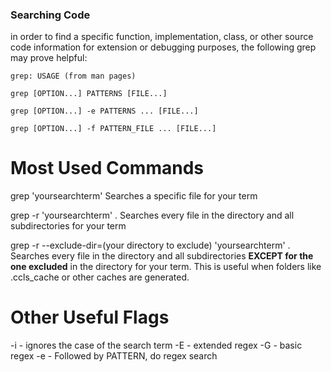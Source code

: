 ### Searching Code
in order to find a specific function, implementation, class, or other source code information for extension or debugging purposes, the following grep may prove helpful:

    grep: USAGE (from man pages)

    grep [OPTION...] PATTERNS [FILE...]

    grep [OPTION...] -e PATTERNS ... [FILE...]

    grep [OPTION...] -f PATTERN_FILE ... [FILE...]


# Most Used Commands
grep 'yoursearchterm' <filename> 
Searches a specific file for your term

grep -r 'yoursearchterm' .
Searches every file in the directory and all subdirectories for your term

grep -r --exclude-dir=(your directory to exclude) 'yoursearchterm' . 
Searches every file in the directory and all subdirectories **EXCEPT for the one excluded** in the directory for your term. This is useful when folders like .ccls\_cache or other caches are generated. 

# Other Useful Flags
-i - ignores the case of the search term
-E - extended regex
-G - basic regex
-e - Followed by PATTERN, do regex search


